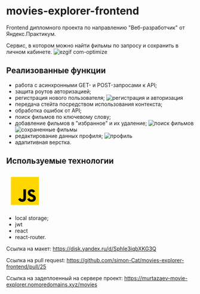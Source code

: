 # movies-explorer-frontend
Frontend дипломного проекта по направлению "Веб-разработчик" от Яндекс.Практикум.

Сервис, в котором можно найти фильмы по запросу и сохранить в личном кабинете.
![ezgif com-optimize](https://github.com/simon-Cat/movies-explorer-frontend/assets/110557132/4206d3cb-5ac6-4aed-b7b0-561a2a7773f8)

## Реализованные функции

- работа с асинхронными GET- и POST-запросами к API;
- защита роутов авторизацией;
- регистрация нового пользователя;
![регистрация и авторизация](https://github.com/simon-Cat/movies-explorer-frontend/assets/110557132/c74f5e94-2ad0-4626-9284-e80c61e47353)
- передача стейта посредством использования контекста;
- обработка ошибок от API;
- поиск фильмов по ключевому слову;
- добавление фильмов в "избранное" и их удаление;
![поиск фильмов](https://github.com/simon-Cat/movies-explorer-frontend/assets/110557132/edb9cad7-7552-48c0-aa40-fdd41f5bab10)
![сохраненные фильмы](https://github.com/simon-Cat/movies-explorer-frontend/assets/110557132/de8a4d14-9d6c-4e20-9149-323654d234ec)
- редактирование данных профиля;
![профиль](https://github.com/simon-Cat/movies-explorer-frontend/assets/110557132/a11bf3be-c7da-4026-b47e-42c9b36a9b9f)
- адапитивная верстка.

## Используемые технологии

<svg xmlns="http://www.w3.org/2000/svg" x="0px" y="0px" width="100" height="100" viewBox="0 0 48 48">
<path fill="#ffd600" d="M6,42V6h36v36H6z"></path><path fill="#000001" d="M29.538 32.947c.692 1.124 1.444 2.201 3.037 2.201 1.338 0 2.04-.665 2.04-1.585 0-1.101-.726-1.492-2.198-2.133l-.807-.344c-2.329-.988-3.878-2.226-3.878-4.841 0-2.41 1.845-4.244 4.728-4.244 2.053 0 3.528.711 4.592 2.573l-2.514 1.607c-.553-.988-1.151-1.377-2.078-1.377-.946 0-1.545.597-1.545 1.377 0 .964.6 1.354 1.985 1.951l.807.344C36.452 29.645 38 30.839 38 33.523 38 36.415 35.716 38 32.65 38c-2.999 0-4.702-1.505-5.65-3.368L29.538 32.947zM17.952 33.029c.506.906 1.275 1.603 2.381 1.603 1.058 0 1.667-.418 1.667-2.043V22h3.333v11.101c0 3.367-1.953 4.899-4.805 4.899-2.577 0-4.437-1.746-5.195-3.368L17.952 33.029z"></path>
</svg>

- local storage;
- jwt
- react
- react-router.




Ссылка на макет: https://disk.yandex.ru/d/SphIe3iqbXKG3Q

Ссылка на pull request: https://github.com/simon-Cat/movies-explorer-frontend/pull/25

Ссылка на задеплоенный на сервере проект: https://murtazaev-movie-explorer.nomoredomains.xyz/movies
